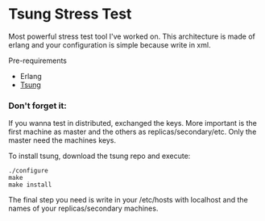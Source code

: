 # Tsung Stress Test 

Most powerful stress test tool I've worked on. This architecture is made of erlang and your configuration is simple because write in xml.

Pre-requirements
 - Erlang
 - [Tsung](https://github.com/processone/tsung)

### Don't forget it:

If you wanna test in distributed, exchanged the keys. More important is the first machine as master and the others as replicas/secondary/etc. Only the master need the machines keys.

To install tsung, download the tsung repo and execute:
```
./configure
make
make install
```

The final step you need is write in your /etc/hosts with localhost and the names of your replicas/secondary machines.